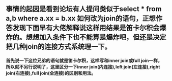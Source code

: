## 事情的起因是看到论坛有人提问类似于select * from a,b where a.xx = b.xx 如何改为join的语句，正想作答发现下面早有大佬解释说这样用结果是笛卡尔积会爆炸的。想想加入条件下也不能算是爆炸吧，但还是决定把几种join的连接方式系统理一下。  
#### 首先说一下这位兄弟的语句就是笛卡尔积，这样写和inner join或full join一样，所以就不另行说明了，这里区分一下inner join(内连接),left join(左连接),right join(右连接),full join(全连接)的区别和用法。  
